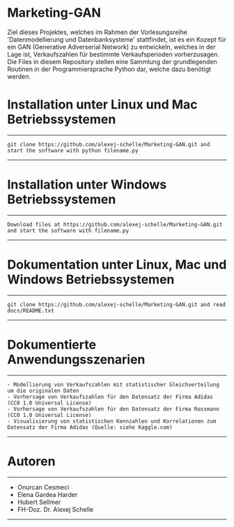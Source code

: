 # Marketing-GAN
Ziel dieses Projektes, welches im Rahmen der Vorlesungsreihe 'Datenmodellierung und Datenbanksysteme' stattfindet, ist es ein Kozept für ein GAN (Generative Adverserial Network) zu entwickeln, welches in der Lage ist, Verkaufszahlen für bestimmte Verkaufsperioden vorherzusagen. Die Files in diesem Repository stellen eine Sammlung der grundlegenden Routinen in der Programmiersprache Python dar, welche dazu benötigt werden.

# Installation unter Linux und Mac Betriebssystemen
*********************************************************************************************************************
    git clone https://github.com/alexej-schelle/Marketing-GAN.git and start the software with python filename.py
*********************************************************************************************************************

# Installation unter Windows Betriebssystemen
*********************************************************************************************************************
    Download files at https://github.com/alexej-schelle/Marketing-GAN.git and start the software with filename.py
*********************************************************************************************************************

# Dokumentation unter Linux, Mac und Windows Betriebssystemen
*********************************************************************************************************************
    git clone https://github.com/alexej-schelle/Marketing-GAN.git and read docs/README.txt
*********************************************************************************************************************

# Dokumentierte Anwendungsszenarien
*********************************************************************************************************************

    - Modellierung von Verkaufszahlen mit statistischer Gleichverteilung um die originalen Daten
    - Vorhersage von Verkaufszahlen für den Datensatz der Firma Adidas (CC0 1.0 Universal License)
    - Vorhersage von Verkaufszahlen für den Datensatz der Firma Rossmann (CC0 1.0 Universal License)
    - Visualisierung von statistischen Kennzahlen und Korrelationen zum Datensatz der Firma Adidas (Quelle: siehe Kaggle.com)
    
*********************************************************************************************************************

# Autoren

*********************************************************************************************************************

- Onurcan Cesmeci
- Elena Gardea Harder
- Hubert Sellmer
- FH-Doz. Dr. Alexej Schelle

*********************************************************************************************************************


